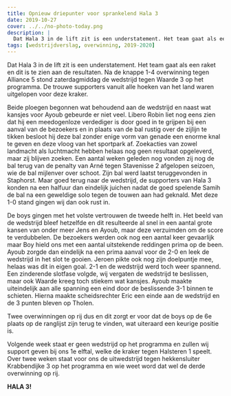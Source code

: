 ```yaml
---
title: Opnieuw driepunter voor sprankelend Hala 3
date: 2019-10-27
cover: ../../no-photo-today.png
description: |
  Dat Hala 3 in de lift zit is een understatement. Het team gaat als een raket en dit is te zien aan de resultaten....
tags: [wedstrijdverslag, overwinning, 2019-2020]
---
```


Dat Hala 3 in de lift zit is een understatement. Het team gaat als een raket en dit is te zien aan de resultaten. Na de knappe 1-4 overwinning tegen Alliance 5 stond zaterdagmiddag de wedstrijd tegen Waarde 3 op het programma. De trouwe supporters vanuit alle hoeken van het land waren uitgelopen voor deze kraker.

Beide ploegen begonnen wat behoudend aan de wedstrijd en naast wat kansjes voor Ayoub gebeurde er niet veel. Libero Robin liet nog eens zien dat hij een meedogenloze verdediger is door goed in te grijpen bij een aanval van de bezoekers en in plaats van de bal rustig over de zijlijn te tikken besloot hij deze bal zonder enige vorm van genade een enorme knal te geven en deze vloog van het sportpark af. Zoekacties van zowel landmacht als luchtmacht hebben helaas nog geen resultaat opgeleverd, maar zij blijven zoeken. Een aantal weken geleden nog vonden zij nog de bal terug van de penalty van Arné tegen Stavenisse 2 afgelopen seizoen, wie de bal mijlenver over schoot. Zijn bal werd laatst teruggevonden in Staphorst. Maar goed terug naar de wedstrijd, de supporters van Hala 3 konden na een halfuur dan eindelijk juichen nadat de goed spelende Samih de bal na een geweldige solo tegen de touwen aan had geknald. Met deze 1-0 stand gingen wij dan ook rust in.

De boys gingen met het volste vertrouwen de tweede helft in. Het beeld van de wedstrijd bleef hetzelfde en dit resulteerde al snel in een aantal grote kansen van onder meer Jens en Ayoub, maar deze verzuimden om de score te verdubbelen. De bezoekers werden ook nog een aantal keer gevaarlijk maar Boy hield ons met een aantal uitstekende reddingen prima op de been. Ayoub zorgde dan eindelijk na een prima aanval voor de 2-0 en leek de wedstrijd in het slot te gooien. Jeroen pikte ook nog zijn doelpuntje mee, helaas was dit in eigen goal. 2-1 en de wedstrijd werd toch weer spannend. Een zinderende slotfase volgde, wij vergaten de wedstrijd te beslissen, maar ook Waarde kreeg toch stiekem wat kansjes. Ayoub maakte uiteindelijk aan alle spanning een eind door de beslissende 3-1 binnen te schieten. Hierna maakte scheidsrechter Eric een einde aan de wedstrijd en de 3 punten bleven op Tholen.

Twee overwinningen op rij dus en dit zorgt er voor dat de boys op de 6e plaats op de ranglijst zijn terug te vinden, wat uiteraard een keurige positie is.

Volgende week staat er geen wedstrijd op het programma en zullen wij support geven bij ons 1e elftal, welke de kraker tegen Halsteren 1 speelt. Over twee weken staat voor ons de uitwedstrijd tegen hekkensluiter Krabbendijke 3 op het programma en wie weet word dat wel de derde overwinning op rij.

**HALA 3!**
